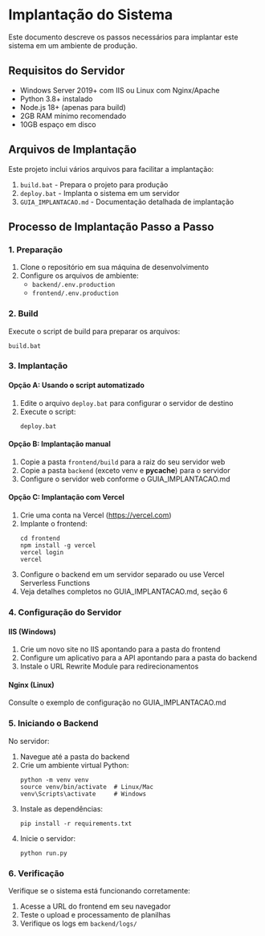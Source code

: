 # Implantação do Sistema

Este documento descreve os passos necessários para implantar este sistema em um ambiente de produção.

## Requisitos do Servidor

- Windows Server 2019+ com IIS ou Linux com Nginx/Apache
- Python 3.8+ instalado
- Node.js 18+ (apenas para build)
- 2GB RAM mínimo recomendado
- 10GB espaço em disco

## Arquivos de Implantação

Este projeto inclui vários arquivos para facilitar a implantação:

1. `build.bat` - Prepara o projeto para produção
2. `deploy.bat` - Implanta o sistema em um servidor
3. `GUIA_IMPLANTACAO.md` - Documentação detalhada de implantação

## Processo de Implantação Passo a Passo

### 1. Preparação

1. Clone o repositório em sua máquina de desenvolvimento
2. Configure os arquivos de ambiente:
   - `backend/.env.production`
   - `frontend/.env.production`

### 2. Build

Execute o script de build para preparar os arquivos:

```
build.bat
```

### 3. Implantação

#### Opção A: Usando o script automatizado

1. Edite o arquivo `deploy.bat` para configurar o servidor de destino
2. Execute o script:
   ```
   deploy.bat
   ```

#### Opção B: Implantação manual

1. Copie a pasta `frontend/build` para a raiz do seu servidor web
2. Copie a pasta `backend` (exceto venv e **pycache**) para o servidor
3. Configure o servidor web conforme o GUIA_IMPLANTACAO.md

#### Opção C: Implantação com Vercel

1. Crie uma conta na Vercel (https://vercel.com)
2. Implante o frontend:
   ```
   cd frontend
   npm install -g vercel
   vercel login
   vercel
   ```
3. Configure o backend em um servidor separado ou use Vercel Serverless Functions
4. Veja detalhes completos no GUIA_IMPLANTACAO.md, seção 6

### 4. Configuração do Servidor

#### IIS (Windows)

1. Crie um novo site no IIS apontando para a pasta do frontend
2. Configure um aplicativo para a API apontando para a pasta do backend
3. Instale o URL Rewrite Module para redirecionamentos

#### Nginx (Linux)

Consulte o exemplo de configuração no GUIA_IMPLANTACAO.md

### 5. Iniciando o Backend

No servidor:

1. Navegue até a pasta do backend
2. Crie um ambiente virtual Python:
   ```
   python -m venv venv
   source venv/bin/activate  # Linux/Mac
   venv\Scripts\activate     # Windows
   ```
3. Instale as dependências:
   ```
   pip install -r requirements.txt
   ```
4. Inicie o servidor:
   ```
   python run.py
   ```

### 6. Verificação

Verifique se o sistema está funcionando corretamente:

1. Acesse a URL do frontend em seu navegador
2. Teste o upload e processamento de planilhas
3. Verifique os logs em `backend/logs/`
